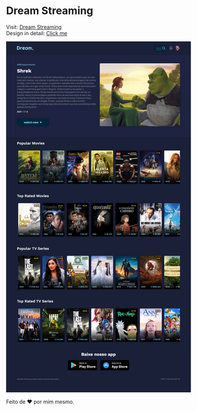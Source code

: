 # Dream Streaming

Visit: <a href="https://dream-streaming.vercel.app/">Dream Streaming</a> <br>
Design in detail: <a href="https://www.figma.com/file/4h2TrutumiNikdGEHZH2NK/Dream-movies?node-id=3%3A151&t=DuvyJFiRzS8r5EuV-0">Click me</a>

<img src="./img-page-full.png">

Feito de ❤ por mim mesmo.

